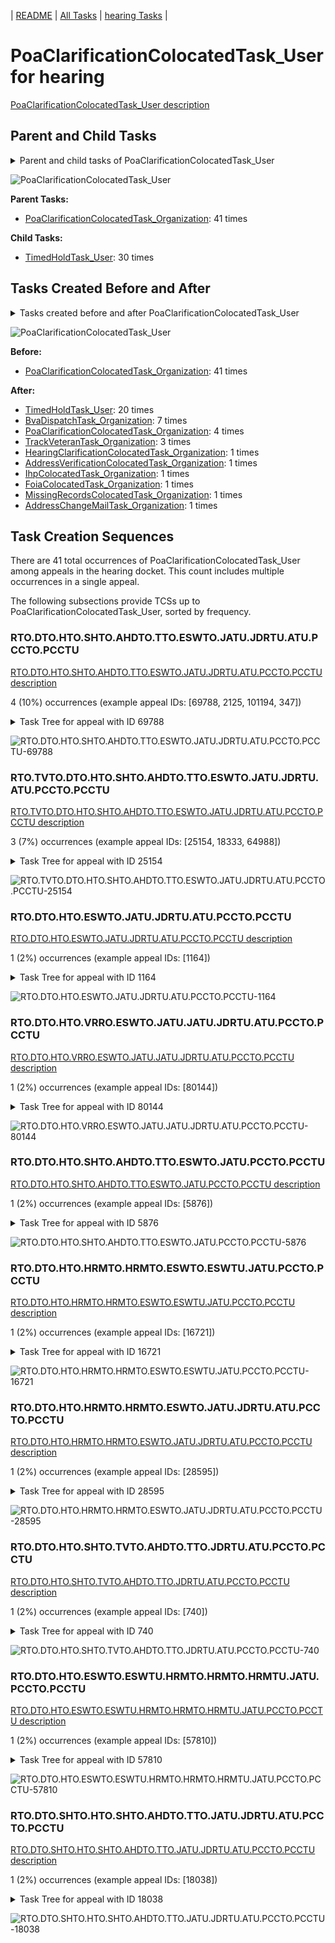 <!-- DO NOT EDIT THIS FILE.  This file is autogenerated. -->
| [README](../README.md) | [All Tasks](../alltasks.md) | [hearing Tasks](tasklist.md) |

# PoaClarificationColocatedTask_User for hearing

[PoaClarificationColocatedTask_User description](../descr/PoaClarificationColocatedTask_User.md)

## Parent and Child Tasks

<details><summary markdown='span'>Parent and child tasks of PoaClarificationColocatedTask_User
</summary>

```
digraph G {
rankdir=LR;
node [shape=box]
"PoaClarificationColocatedTask_User" -> "TimedHoldTask_User" [label=30]
"PoaClarificationColocatedTask_Organization" -> "PoaClarificationColocatedTask_User" [label=41]
}
```
</details>

![PoaClarificationColocatedTask_User](dot/PoaClarificationColocatedTask_User-parentchild.dot.png)

**Parent Tasks:**

   * [PoaClarificationColocatedTask_Organization](PoaClarificationColocatedTask_Organization.md): 41 times

**Child Tasks:**

   * [TimedHoldTask_User](TimedHoldTask_User.md): 30 times

## Tasks Created Before and After

<details><summary markdown='span'>Tasks created before and after PoaClarificationColocatedTask_User</summary>

```
digraph G {
rankdir=LR;

"PoaClarificationColocatedTask_User" -> "TimedHoldTask_User" [label=20]
"PoaClarificationColocatedTask_User" -> "BvaDispatchTask_Organization" [label=7]
"PoaClarificationColocatedTask_User" -> "PoaClarificationColocatedTask_Organization" [label=4]
"PoaClarificationColocatedTask_User" -> "TrackVeteranTask_Organization" [label=3]
"PoaClarificationColocatedTask_User" -> "MissingRecordsColocatedTask_Organization" [label=1]
"PoaClarificationColocatedTask_User" -> "IhpColocatedTask_Organization" [label=1]
"PoaClarificationColocatedTask_User" -> "HearingClarificationColocatedTask_Organization" [label=1]
"PoaClarificationColocatedTask_User" -> "FoiaColocatedTask_Organization" [label=1]
"PoaClarificationColocatedTask_User" -> "AddressVerificationColocatedTask_Organization" [label=1]
"PoaClarificationColocatedTask_User" -> "AddressChangeMailTask_Organization" [label=1]
"PoaClarificationColocatedTask_Organization" -> "PoaClarificationColocatedTask_User" [label=41]
}
```
</details>

![PoaClarificationColocatedTask_User](dot/PoaClarificationColocatedTask_User.dot.png)

**Before:**

   * [PoaClarificationColocatedTask_Organization](PoaClarificationColocatedTask_Organization.md): 41 times

**After:**

   * [TimedHoldTask_User](TimedHoldTask_User.md): 20 times
   * [BvaDispatchTask_Organization](BvaDispatchTask_Organization.md): 7 times
   * [PoaClarificationColocatedTask_Organization](PoaClarificationColocatedTask_Organization.md): 4 times
   * [TrackVeteranTask_Organization](TrackVeteranTask_Organization.md): 3 times
   * [HearingClarificationColocatedTask_Organization](HearingClarificationColocatedTask_Organization.md): 1 times
   * [AddressVerificationColocatedTask_Organization](AddressVerificationColocatedTask_Organization.md): 1 times
   * [IhpColocatedTask_Organization](IhpColocatedTask_Organization.md): 1 times
   * [FoiaColocatedTask_Organization](FoiaColocatedTask_Organization.md): 1 times
   * [MissingRecordsColocatedTask_Organization](MissingRecordsColocatedTask_Organization.md): 1 times
   * [AddressChangeMailTask_Organization](AddressChangeMailTask_Organization.md): 1 times

## Task Creation Sequences

There are 41 total occurrences of PoaClarificationColocatedTask_User among appeals in the hearing docket.  This count includes multiple occurrences in a single appeal.

The following subsections provide TCSs up to PoaClarificationColocatedTask_User, sorted by frequency.

### RTO.DTO.HTO.SHTO.AHDTO.TTO.ESWTO.JATU.JDRTU.ATU.PCCTO.PCCTU

[RTO.DTO.HTO.SHTO.AHDTO.TTO.ESWTO.JATU.JDRTU.ATU.PCCTO.PCCTU description](../descr/RTO.DTO.HTO.SHTO.AHDTO.TTO.ESWTO.JATU.JDRTU.ATU.PCCTO.PCCTU.md)

4 (10%) occurrences (example appeal IDs: [69788, 2125, 101194, 347])

<details><summary markdown='span'>Task Tree for appeal with ID 69788</summary>

```
@startuml
skinparam {
  ObjectBorderColor #555
  ObjectBorderThickness 0
  ObjectFontStyle bold
  ObjectFontSize 14
  ObjectAttributeFontColor #333
  ObjectAttributeFontSize 12
}
  object 0.RootTask #8dd3c7 {
Organization
}
  object 1.DistributionTask #ffffb3 {
Organization
}
  object 2.HearingTask #fb8072 {
Organization
}
  object 3.ScheduleHearingTask #80b1d3 {
Organization
}
  object 4.AssignHearingDispositionTask #8dd3c7 {
Organization
}
  object 5.TranscriptionTask #fb8072 {
Organization
}
  object 6.EvidenceSubmissionWindowTask #fccde5 {
Organization
}
  object 7.JudgeAssignTask #ccebc5 {
User
}
  object 8.JudgeDecisionReviewTask #d9d9d9 {
User
}
  object 9.AttorneyTask #bc80bd {
User
}
  object 10.PoaClarificationColocatedTask #bebada {
Organization
}
  object 11.PoaClarificationColocatedTask #bebada {
User  <back:white>    </back>
}
  object 12.TrackVeteranTask #bebada {
Organization
}
  object 13.BvaDispatchTask #b3de69 {
Organization
}
  object 14.BvaDispatchTask #b3de69 {
User
}
0.RootTask -- 1.DistributionTask
1.DistributionTask -- 2.HearingTask
2.HearingTask -- 3.ScheduleHearingTask
2.HearingTask -- 4.AssignHearingDispositionTask
4.AssignHearingDispositionTask -- 5.TranscriptionTask
4.AssignHearingDispositionTask -- 6.EvidenceSubmissionWindowTask
0.RootTask -- 7.JudgeAssignTask
0.RootTask -- 8.JudgeDecisionReviewTask
8.JudgeDecisionReviewTask -- 9.AttorneyTask
9.AttorneyTask -- 10.PoaClarificationColocatedTask
10.PoaClarificationColocatedTask -- 11.PoaClarificationColocatedTask
0.RootTask -- 12.TrackVeteranTask
0.RootTask -- 13.BvaDispatchTask
13.BvaDispatchTask -- 14.BvaDispatchTask
@enduml
```
</details>

![RTO.DTO.HTO.SHTO.AHDTO.TTO.ESWTO.JATU.JDRTU.ATU.PCCTO.PCCTU-69788](uml/RTO.DTO.HTO.SHTO.AHDTO.TTO.ESWTO.JATU.JDRTU.ATU.PCCTO.PCCTU-69788.png)

### RTO.TVTO.DTO.HTO.SHTO.AHDTO.TTO.ESWTO.JATU.JDRTU.ATU.PCCTO.PCCTU

[RTO.TVTO.DTO.HTO.SHTO.AHDTO.TTO.ESWTO.JATU.JDRTU.ATU.PCCTO.PCCTU description](../descr/RTO.TVTO.DTO.HTO.SHTO.AHDTO.TTO.ESWTO.JATU.JDRTU.ATU.PCCTO.PCCTU.md)

3 (7%) occurrences (example appeal IDs: [25154, 18333, 64988])

<details><summary markdown='span'>Task Tree for appeal with ID 25154</summary>

```
@startuml
skinparam {
  ObjectBorderColor #555
  ObjectBorderThickness 0
  ObjectFontStyle bold
  ObjectFontSize 14
  ObjectAttributeFontColor #333
  ObjectAttributeFontSize 12
}
  object 0.RootTask #8dd3c7 {
Organization
}
  object 1.TrackVeteranTask #bebada {
Organization
}
  object 2.DistributionTask #ffffb3 {
Organization
}
  object 3.HearingTask #fb8072 {
Organization
}
  object 4.ScheduleHearingTask #80b1d3 {
Organization
}
  object 5.AssignHearingDispositionTask #8dd3c7 {
Organization
}
  object 6.TranscriptionTask #fb8072 {
Organization
}
  object 7.EvidenceSubmissionWindowTask #fccde5 {
Organization
}
  object 8.JudgeAssignTask #ccebc5 {
User
}
  object 9.JudgeDecisionReviewTask #d9d9d9 {
User
}
  object 10.AttorneyTask #bc80bd {
User
}
  object 11.PoaClarificationColocatedTask #bebada {
Organization
}
  object 12.PoaClarificationColocatedTask #bebada {
User  <back:white>    </back>
}
  object 13.PoaClarificationColocatedTask #bebada {
Organization
}
  object 14.PoaClarificationColocatedTask #bebada {
User  <back:white>    </back>
}
  object 15.TimedHoldTask #fccde5 {
User
}
  object 16.EvidenceOrArgumentMailTask #ffffb3 {
Organization
}
  object 17.BvaDispatchTask #b3de69 {
Organization
}
  object 18.BvaDispatchTask #b3de69 {
User
}
0.RootTask -- 1.TrackVeteranTask
0.RootTask -- 2.DistributionTask
2.DistributionTask -- 3.HearingTask
3.HearingTask -- 4.ScheduleHearingTask
3.HearingTask -- 5.AssignHearingDispositionTask
5.AssignHearingDispositionTask -- 6.TranscriptionTask
5.AssignHearingDispositionTask -- 7.EvidenceSubmissionWindowTask
0.RootTask -- 8.JudgeAssignTask
0.RootTask -- 9.JudgeDecisionReviewTask
9.JudgeDecisionReviewTask -- 10.AttorneyTask
10.AttorneyTask -- 11.PoaClarificationColocatedTask
11.PoaClarificationColocatedTask -- 12.PoaClarificationColocatedTask
10.AttorneyTask -- 13.PoaClarificationColocatedTask
13.PoaClarificationColocatedTask -- 14.PoaClarificationColocatedTask
14.PoaClarificationColocatedTask -- 15.TimedHoldTask
0.RootTask -- 16.EvidenceOrArgumentMailTask
0.RootTask -- 17.BvaDispatchTask
17.BvaDispatchTask -- 18.BvaDispatchTask
@enduml
```
</details>

![RTO.TVTO.DTO.HTO.SHTO.AHDTO.TTO.ESWTO.JATU.JDRTU.ATU.PCCTO.PCCTU-25154](uml/RTO.TVTO.DTO.HTO.SHTO.AHDTO.TTO.ESWTO.JATU.JDRTU.ATU.PCCTO.PCCTU-25154.png)

### RTO.DTO.HTO.ESWTO.JATU.JDRTU.ATU.PCCTO.PCCTU

[RTO.DTO.HTO.ESWTO.JATU.JDRTU.ATU.PCCTO.PCCTU description](../descr/RTO.DTO.HTO.ESWTO.JATU.JDRTU.ATU.PCCTO.PCCTU.md)

1 (2%) occurrences (example appeal IDs: [1164])

<details><summary markdown='span'>Task Tree for appeal with ID 1164</summary>

```
@startuml
skinparam {
  ObjectBorderColor #555
  ObjectBorderThickness 0
  ObjectFontStyle bold
  ObjectFontSize 14
  ObjectAttributeFontColor #333
  ObjectAttributeFontSize 12
}
  object 0.RootTask #8dd3c7 {
Organization
}
  object 1.DistributionTask #ffffb3 {
Organization
}
  object 2.HearingTask #fb8072 {
Organization
}
  object 3.ScheduleHearingTask #80b1d3 {
Organization
}
  object 4.TrackVeteranTask #bebada {
Organization
}
  object 5.TrackVeteranTask #bebada {
Organization
}
  object 6.TrackVeteranTask #bebada {
Organization
}
  object 7.TrackVeteranTask #bebada {
Organization
}
  object 8.HearingAdminActionVerifyAddressTask #ffed6f {
Organization
}
  object 9.HearingAdminActionVerifyAddressTask #ffed6f {
Organization
}
  object 10.HearingAdminActionVerifyAddressTask #ffed6f {
User
}
  object 11.HearingAdminActionVerifyAddressTask #ffed6f {
User
}
  object 12.EvidenceSubmissionWindowTask #fccde5 {
Organization
}
  object 13.JudgeAssignTask #ccebc5 {
User
}
  object 14.JudgeDecisionReviewTask #d9d9d9 {
User
}
  object 15.AttorneyTask #bc80bd {
User
}
  object 16.PoaClarificationColocatedTask #bebada {
Organization
}
  object 17.PoaClarificationColocatedTask #bebada {
User  <back:white>    </back>
}
  object 18.AddressChangeMailTask #d9d9d9 {
Organization
}
  object 19.AddressChangeMailTask #d9d9d9 {
Organization
}
  object 20.AddressChangeMailTask #d9d9d9 {
User
}
  object 21.AddressChangeMailTask #d9d9d9 {
User
}
0.RootTask -- 1.DistributionTask
1.DistributionTask -- 2.HearingTask
2.HearingTask -- 3.ScheduleHearingTask
0.RootTask -- 4.TrackVeteranTask
0.RootTask -- 5.TrackVeteranTask
0.RootTask -- 6.TrackVeteranTask
0.RootTask -- 7.TrackVeteranTask
3.ScheduleHearingTask -- 8.HearingAdminActionVerifyAddressTask
3.ScheduleHearingTask -- 9.HearingAdminActionVerifyAddressTask
8.HearingAdminActionVerifyAddressTask -- 10.HearingAdminActionVerifyAddressTask
9.HearingAdminActionVerifyAddressTask -- 11.HearingAdminActionVerifyAddressTask
2.HearingTask -- 12.EvidenceSubmissionWindowTask
0.RootTask -- 13.JudgeAssignTask
0.RootTask -- 14.JudgeDecisionReviewTask
14.JudgeDecisionReviewTask -- 15.AttorneyTask
15.AttorneyTask -- 16.PoaClarificationColocatedTask
16.PoaClarificationColocatedTask -- 17.PoaClarificationColocatedTask
0.RootTask -- 18.AddressChangeMailTask
18.AddressChangeMailTask -- 19.AddressChangeMailTask
19.AddressChangeMailTask -- 20.AddressChangeMailTask
19.AddressChangeMailTask -- 21.AddressChangeMailTask
@enduml
```
</details>

![RTO.DTO.HTO.ESWTO.JATU.JDRTU.ATU.PCCTO.PCCTU-1164](uml/RTO.DTO.HTO.ESWTO.JATU.JDRTU.ATU.PCCTO.PCCTU-1164.png)

### RTO.DTO.HTO.VRRO.ESWTO.JATU.JATU.JDRTU.ATU.PCCTO.PCCTU

[RTO.DTO.HTO.VRRO.ESWTO.JATU.JATU.JDRTU.ATU.PCCTO.PCCTU description](../descr/RTO.DTO.HTO.VRRO.ESWTO.JATU.JATU.JDRTU.ATU.PCCTO.PCCTU.md)

1 (2%) occurrences (example appeal IDs: [80144])

<details><summary markdown='span'>Task Tree for appeal with ID 80144</summary>

```
@startuml
skinparam {
  ObjectBorderColor #555
  ObjectBorderThickness 0
  ObjectFontStyle bold
  ObjectFontSize 14
  ObjectAttributeFontColor #333
  ObjectAttributeFontSize 12
}
  object 0.RootTask #8dd3c7 {
Organization
}
  object 1.DistributionTask #ffffb3 {
Organization
}
  object 2.HearingTask #fb8072 {
Organization
}
  object 3.ScheduleHearingTask #80b1d3 {
Organization
}
  object 4.VeteranRecordRequest #ffed6f {
Organization
}
  object 5.HearingAdminActionVerifyAddressTask #ffed6f {
Organization
}
  object 6.EvidenceSubmissionWindowTask #fccde5 {
Organization
}
  object 7.JudgeAssignTask #ccebc5 {
User
}
  object 8.JudgeDecisionReviewTask #d9d9d9 {
User
}
  object 9.AttorneyTask #bc80bd {
User
}
  object 10.JudgeAssignTask #ccebc5 {
User
}
  object 11.JudgeAssignTask #ccebc5 {
User
}
  object 12.JudgeDecisionReviewTask #d9d9d9 {
User
}
  object 13.AttorneyTask #bc80bd {
User
}
  object 14.PoaClarificationColocatedTask #bebada {
Organization
}
  object 15.PoaClarificationColocatedTask #bebada {
User  <back:white>    </back>
}
  object 16.TimedHoldTask #fccde5 {
User
}
  object 17.MissingRecordsColocatedTask #bebada {
Organization
}
  object 18.MissingRecordsColocatedTask #bebada {
User
}
  object 19.MissingRecordsColocatedTask #bebada {
User
}
  object 20.TimedHoldTask #fccde5 {
User
}
  object 21.TimedHoldTask #fccde5 {
User
}
0.RootTask -- 1.DistributionTask
1.DistributionTask -- 2.HearingTask
2.HearingTask -- 3.ScheduleHearingTask
0.RootTask -- 4.VeteranRecordRequest
3.ScheduleHearingTask -- 5.HearingAdminActionVerifyAddressTask
2.HearingTask -- 6.EvidenceSubmissionWindowTask
0.RootTask -- 7.JudgeAssignTask
0.RootTask -- 8.JudgeDecisionReviewTask
8.JudgeDecisionReviewTask -- 9.AttorneyTask
0.RootTask -- 10.JudgeAssignTask
0.RootTask -- 11.JudgeAssignTask
0.RootTask -- 12.JudgeDecisionReviewTask
12.JudgeDecisionReviewTask -- 13.AttorneyTask
13.AttorneyTask -- 14.PoaClarificationColocatedTask
14.PoaClarificationColocatedTask -- 15.PoaClarificationColocatedTask
15.PoaClarificationColocatedTask -- 16.TimedHoldTask
13.AttorneyTask -- 17.MissingRecordsColocatedTask
17.MissingRecordsColocatedTask -- 18.MissingRecordsColocatedTask
17.MissingRecordsColocatedTask -- 19.MissingRecordsColocatedTask
19.MissingRecordsColocatedTask -- 20.TimedHoldTask
19.MissingRecordsColocatedTask -- 21.TimedHoldTask
@enduml
```
</details>

![RTO.DTO.HTO.VRRO.ESWTO.JATU.JATU.JDRTU.ATU.PCCTO.PCCTU-80144](uml/RTO.DTO.HTO.VRRO.ESWTO.JATU.JATU.JDRTU.ATU.PCCTO.PCCTU-80144.png)

### RTO.DTO.HTO.SHTO.AHDTO.TTO.ESWTO.JATU.PCCTO.PCCTU

[RTO.DTO.HTO.SHTO.AHDTO.TTO.ESWTO.JATU.PCCTO.PCCTU description](../descr/RTO.DTO.HTO.SHTO.AHDTO.TTO.ESWTO.JATU.PCCTO.PCCTU.md)

1 (2%) occurrences (example appeal IDs: [5876])

<details><summary markdown='span'>Task Tree for appeal with ID 5876</summary>

```
@startuml
skinparam {
  ObjectBorderColor #555
  ObjectBorderThickness 0
  ObjectFontStyle bold
  ObjectFontSize 14
  ObjectAttributeFontColor #333
  ObjectAttributeFontSize 12
}
  object 0.RootTask #8dd3c7 {
Organization
}
  object 1.TrackVeteranTask #bebada {
Organization
}
  object 2.DistributionTask #ffffb3 {
Organization
}
  object 3.HearingTask #fb8072 {
Organization
}
  object 4.ScheduleHearingTask #80b1d3 {
Organization
}
  object 5.AssignHearingDispositionTask #8dd3c7 {
Organization
}
  object 6.TranscriptionTask #fb8072 {
Organization
}
  object 7.EvidenceSubmissionWindowTask #fccde5 {
Organization
}
  object 8.JudgeAssignTask #ccebc5 {
User
}
  object 9.JudgeDecisionReviewTask #d9d9d9 {
User
}
  object 10.AttorneyTask #bc80bd {
User
}
  object 11.PoaClarificationColocatedTask #bebada {
Organization
}
  object 12.PoaClarificationColocatedTask #bebada {
User  <back:white>    </back>
}
  object 13.TimedHoldTask #fccde5 {
User
}
  object 14.TrackVeteranTask #bebada {
Organization
}
  object 15.JudgeAssignTask #ccebc5 {
User
}
  object 16.OtherColocatedTask #80b1d3 {
Organization
}
  object 17.OtherColocatedTask #80b1d3 {
User
}
  object 18.ScheduleHearingColocatedTask #ccebc5 {
Organization
}
  object 19.TrackVeteranTask #bebada {
Organization
}
  object 20.HearingTask #fb8072 {
Organization
}
  object 21.ScheduleHearingTask #80b1d3 {
Organization
}
  object 22.JudgeDecisionReviewTask #d9d9d9 {
User
}
  object 23.AttorneyTask #bc80bd {
User
}
  object 24.DistributionTask #ffffb3 {
Organization
}
  object 25.HearingAdminActionVerifyAddressTask #ffed6f {
Organization
}
  object 26.EvidenceSubmissionWindowTask #fccde5 {
Organization
}
  object 27.JudgeAssignTask #ccebc5 {
User
}
  object 28.JudgeDecisionReviewTask #d9d9d9 {
User
}
  object 29.AttorneyTask #bc80bd {
User
}
  object 30.OtherColocatedTask #80b1d3 {
Organization
}
  object 31.OtherColocatedTask #80b1d3 {
User
}
  object 32.ScheduleHearingColocatedTask #ccebc5 {
Organization
}
  object 33.DistributionTask #ffffb3 {
Organization
}
  object 34.HearingTask #fb8072 {
Organization
}
  object 35.ScheduleHearingTask #80b1d3 {
Organization
}
0.RootTask -- 1.TrackVeteranTask
0.RootTask -- 2.DistributionTask
2.DistributionTask -- 3.HearingTask
3.HearingTask -- 4.ScheduleHearingTask
3.HearingTask -- 5.AssignHearingDispositionTask
5.AssignHearingDispositionTask -- 6.TranscriptionTask
5.AssignHearingDispositionTask -- 7.EvidenceSubmissionWindowTask
0.RootTask -- 8.JudgeAssignTask
0.RootTask -- 9.JudgeDecisionReviewTask
9.JudgeDecisionReviewTask -- 10.AttorneyTask
10.AttorneyTask -- 11.PoaClarificationColocatedTask
11.PoaClarificationColocatedTask -- 12.PoaClarificationColocatedTask
12.PoaClarificationColocatedTask -- 13.TimedHoldTask
0.RootTask -- 14.TrackVeteranTask
0.RootTask -- 15.JudgeAssignTask
15.JudgeAssignTask -- 16.OtherColocatedTask
16.OtherColocatedTask -- 17.OtherColocatedTask
15.JudgeAssignTask -- 18.ScheduleHearingColocatedTask
0.RootTask -- 19.TrackVeteranTask
24.DistributionTask -- 20.HearingTask
20.HearingTask -- 21.ScheduleHearingTask
0.RootTask -- 22.JudgeDecisionReviewTask
22.JudgeDecisionReviewTask -- 23.AttorneyTask
0.RootTask -- 24.DistributionTask
21.ScheduleHearingTask -- 25.HearingAdminActionVerifyAddressTask
20.HearingTask -- 26.EvidenceSubmissionWindowTask
0.RootTask -- 27.JudgeAssignTask
0.RootTask -- 28.JudgeDecisionReviewTask
28.JudgeDecisionReviewTask -- 29.AttorneyTask
28.JudgeDecisionReviewTask -- 30.OtherColocatedTask
30.OtherColocatedTask -- 31.OtherColocatedTask
28.JudgeDecisionReviewTask -- 32.ScheduleHearingColocatedTask
0.RootTask -- 33.DistributionTask
33.DistributionTask -- 34.HearingTask
34.HearingTask -- 35.ScheduleHearingTask
@enduml
```
</details>

![RTO.DTO.HTO.SHTO.AHDTO.TTO.ESWTO.JATU.PCCTO.PCCTU-5876](uml/RTO.DTO.HTO.SHTO.AHDTO.TTO.ESWTO.JATU.PCCTO.PCCTU-5876.png)

### RTO.DTO.HTO.HRMTO.HRMTO.ESWTO.ESWTU.JATU.PCCTO.PCCTU

[RTO.DTO.HTO.HRMTO.HRMTO.ESWTO.ESWTU.JATU.PCCTO.PCCTU description](../descr/RTO.DTO.HTO.HRMTO.HRMTO.ESWTO.ESWTU.JATU.PCCTO.PCCTU.md)

1 (2%) occurrences (example appeal IDs: [16721])

<details><summary markdown='span'>Task Tree for appeal with ID 16721</summary>

```
@startuml
skinparam {
  ObjectBorderColor #555
  ObjectBorderThickness 0
  ObjectFontStyle bold
  ObjectFontSize 14
  ObjectAttributeFontColor #333
  ObjectAttributeFontSize 12
}
  object 0.RootTask #8dd3c7 {
Organization
}
  object 1.DistributionTask #ffffb3 {
Organization
}
  object 2.HearingTask #fb8072 {
Organization
}
  object 3.ScheduleHearingTask #80b1d3 {
Organization
}
  object 4.TrackVeteranTask #bebada {
Organization
}
  object 5.HearingRelatedMailTask #8dd3c7 {
Organization
}
  object 6.HearingRelatedMailTask #8dd3c7 {
Organization
}
  object 7.EvidenceSubmissionWindowTask #fccde5 {
Organization
}
  object 8.EvidenceSubmissionWindowTask #fccde5 {
User
}
  object 9.JudgeAssignTask #ccebc5 {
User
}
  object 10.JudgeDecisionReviewTask #d9d9d9 {
User
}
  object 11.AttorneyTask #bc80bd {
User
}
  object 12.PoaClarificationColocatedTask #bebada {
Organization
}
  object 13.PoaClarificationColocatedTask #bebada {
User  <back:white>    </back>
}
  object 14.PoaClarificationColocatedTask #bebada {
User  <back:white>    </back>
}
  object 15.PoaClarificationColocatedTask #bebada {
Organization
}
  object 16.PoaClarificationColocatedTask #bebada {
User  <back:white>    </back>
}
  object 17.TimedHoldTask #fccde5 {
User
}
  object 18.ScheduleHearingColocatedTask #ccebc5 {
Organization
}
  object 19.DistributionTask #ffffb3 {
Organization
}
  object 20.HearingTask #fb8072 {
Organization
}
  object 21.ScheduleHearingTask #80b1d3 {
Organization
}
  object 22.AssignHearingDispositionTask #8dd3c7 {
Organization
}
  object 23.TranscriptionTask #fb8072 {
Organization
}
  object 24.EvidenceOrArgumentMailTask #ffffb3 {
Organization
}
  object 25.EvidenceOrArgumentMailTask #ffffb3 {
User
}
0.RootTask -- 1.DistributionTask
1.DistributionTask -- 2.HearingTask
2.HearingTask -- 3.ScheduleHearingTask
0.RootTask -- 4.TrackVeteranTask
1.DistributionTask -- 5.HearingRelatedMailTask
5.HearingRelatedMailTask -- 6.HearingRelatedMailTask
2.HearingTask -- 7.EvidenceSubmissionWindowTask
7.EvidenceSubmissionWindowTask -- 8.EvidenceSubmissionWindowTask
0.RootTask -- 9.JudgeAssignTask
0.RootTask -- 10.JudgeDecisionReviewTask
10.JudgeDecisionReviewTask -- 11.AttorneyTask
11.AttorneyTask -- 12.PoaClarificationColocatedTask
12.PoaClarificationColocatedTask -- 13.PoaClarificationColocatedTask
12.PoaClarificationColocatedTask -- 14.PoaClarificationColocatedTask
11.AttorneyTask -- 15.PoaClarificationColocatedTask
15.PoaClarificationColocatedTask -- 16.PoaClarificationColocatedTask
16.PoaClarificationColocatedTask -- 17.TimedHoldTask
11.AttorneyTask -- 18.ScheduleHearingColocatedTask
0.RootTask -- 19.DistributionTask
19.DistributionTask -- 20.HearingTask
20.HearingTask -- 21.ScheduleHearingTask
20.HearingTask -- 22.AssignHearingDispositionTask
22.AssignHearingDispositionTask -- 23.TranscriptionTask
0.RootTask -- 24.EvidenceOrArgumentMailTask
24.EvidenceOrArgumentMailTask -- 25.EvidenceOrArgumentMailTask
@enduml
```
</details>

![RTO.DTO.HTO.HRMTO.HRMTO.ESWTO.ESWTU.JATU.PCCTO.PCCTU-16721](uml/RTO.DTO.HTO.HRMTO.HRMTO.ESWTO.ESWTU.JATU.PCCTO.PCCTU-16721.png)

### RTO.DTO.HTO.HRMTO.HRMTO.ESWTO.JATU.JDRTU.ATU.PCCTO.PCCTU

[RTO.DTO.HTO.HRMTO.HRMTO.ESWTO.JATU.JDRTU.ATU.PCCTO.PCCTU description](../descr/RTO.DTO.HTO.HRMTO.HRMTO.ESWTO.JATU.JDRTU.ATU.PCCTO.PCCTU.md)

1 (2%) occurrences (example appeal IDs: [28595])

<details><summary markdown='span'>Task Tree for appeal with ID 28595</summary>

```
@startuml
skinparam {
  ObjectBorderColor #555
  ObjectBorderThickness 0
  ObjectFontStyle bold
  ObjectFontSize 14
  ObjectAttributeFontColor #333
  ObjectAttributeFontSize 12
}
  object 0.RootTask #8dd3c7 {
Organization
}
  object 1.TrackVeteranTask #bebada {
Organization
}
  object 2.DistributionTask #ffffb3 {
Organization
}
  object 3.HearingTask #fb8072 {
Organization
}
  object 4.ScheduleHearingTask #80b1d3 {
Organization
}
  object 5.TrackVeteranTask #bebada {
Organization
}
  object 6.HearingRelatedMailTask #8dd3c7 {
Organization
}
  object 7.HearingRelatedMailTask #8dd3c7 {
Organization
}
  object 8.EvidenceSubmissionWindowTask #fccde5 {
Organization
}
  object 9.JudgeAssignTask #ccebc5 {
User
}
  object 10.JudgeDecisionReviewTask #d9d9d9 {
User
}
  object 11.AttorneyTask #bc80bd {
User
}
  object 12.PoaClarificationColocatedTask #bebada {
Organization
}
  object 13.PoaClarificationColocatedTask #bebada {
User  <back:white>    </back>
}
  object 14.FoiaColocatedTask #fccde5 {
Organization
}
  object 15.FoiaTask #fb8072 {
Organization
}
  object 16.FoiaTask #fb8072 {
User
}
  object 17.TimedHoldTask #fccde5 {
User
}
  object 18.TrackVeteranTask #bebada {
Organization
}
0.RootTask -- 1.TrackVeteranTask
0.RootTask -- 2.DistributionTask
2.DistributionTask -- 3.HearingTask
3.HearingTask -- 4.ScheduleHearingTask
0.RootTask -- 5.TrackVeteranTask
2.DistributionTask -- 6.HearingRelatedMailTask
6.HearingRelatedMailTask -- 7.HearingRelatedMailTask
3.HearingTask -- 8.EvidenceSubmissionWindowTask
0.RootTask -- 9.JudgeAssignTask
0.RootTask -- 10.JudgeDecisionReviewTask
10.JudgeDecisionReviewTask -- 11.AttorneyTask
11.AttorneyTask -- 12.PoaClarificationColocatedTask
12.PoaClarificationColocatedTask -- 13.PoaClarificationColocatedTask
11.AttorneyTask -- 14.FoiaColocatedTask
14.FoiaColocatedTask -- 15.FoiaTask
15.FoiaTask -- 16.FoiaTask
13.PoaClarificationColocatedTask -- 17.TimedHoldTask
0.RootTask -- 18.TrackVeteranTask
@enduml
```
</details>

![RTO.DTO.HTO.HRMTO.HRMTO.ESWTO.JATU.JDRTU.ATU.PCCTO.PCCTU-28595](uml/RTO.DTO.HTO.HRMTO.HRMTO.ESWTO.JATU.JDRTU.ATU.PCCTO.PCCTU-28595.png)

### RTO.DTO.HTO.SHTO.TVTO.AHDTO.TTO.JDRTU.ATU.PCCTO.PCCTU

[RTO.DTO.HTO.SHTO.TVTO.AHDTO.TTO.JDRTU.ATU.PCCTO.PCCTU description](../descr/RTO.DTO.HTO.SHTO.TVTO.AHDTO.TTO.JDRTU.ATU.PCCTO.PCCTU.md)

1 (2%) occurrences (example appeal IDs: [740])

<details><summary markdown='span'>Task Tree for appeal with ID 740</summary>

```
@startuml
skinparam {
  ObjectBorderColor #555
  ObjectBorderThickness 0
  ObjectFontStyle bold
  ObjectFontSize 14
  ObjectAttributeFontColor #333
  ObjectAttributeFontSize 12
}
  object 0.RootTask #8dd3c7 {
Organization
}
  object 1.InformalHearingPresentationTask #fdb462 {
Organization
}
  object 2.DistributionTask #ffffb3 {
Organization
}
  object 3.HearingTask #fb8072 {
Organization
}
  object 4.ScheduleHearingTask #80b1d3 {
Organization
}
  object 5.TrackVeteranTask #bebada {
Organization
}
  object 6.AssignHearingDispositionTask #8dd3c7 {
Organization
}
  object 7.TranscriptionTask #fb8072 {
Organization
}
  object 8.JudgeDecisionReviewTask #d9d9d9 {
User
}
  object 9.AttorneyTask #bc80bd {
User
}
  object 10.PoaClarificationColocatedTask #bebada {
Organization
}
  object 11.PoaClarificationColocatedTask #bebada {
User  <back:white>    </back>
}
  object 12.TimedHoldTask #fccde5 {
User
}
  object 13.TimedHoldTask #fccde5 {
User
}
  object 14.BvaDispatchTask #b3de69 {
Organization
}
  object 15.BvaDispatchTask #b3de69 {
User
}
2.DistributionTask -- 1.InformalHearingPresentationTask
0.RootTask -- 2.DistributionTask
2.DistributionTask -- 3.HearingTask
3.HearingTask -- 4.ScheduleHearingTask
0.RootTask -- 5.TrackVeteranTask
3.HearingTask -- 6.AssignHearingDispositionTask
6.AssignHearingDispositionTask -- 7.TranscriptionTask
0.RootTask -- 8.JudgeDecisionReviewTask
8.JudgeDecisionReviewTask -- 9.AttorneyTask
9.AttorneyTask -- 10.PoaClarificationColocatedTask
10.PoaClarificationColocatedTask -- 11.PoaClarificationColocatedTask
11.PoaClarificationColocatedTask -- 12.TimedHoldTask
11.PoaClarificationColocatedTask -- 13.TimedHoldTask
0.RootTask -- 14.BvaDispatchTask
14.BvaDispatchTask -- 15.BvaDispatchTask
@enduml
```
</details>

![RTO.DTO.HTO.SHTO.TVTO.AHDTO.TTO.JDRTU.ATU.PCCTO.PCCTU-740](uml/RTO.DTO.HTO.SHTO.TVTO.AHDTO.TTO.JDRTU.ATU.PCCTO.PCCTU-740.png)

### RTO.DTO.HTO.ESWTO.ESWTU.HRMTO.HRMTO.HRMTU.JATU.PCCTO.PCCTU

[RTO.DTO.HTO.ESWTO.ESWTU.HRMTO.HRMTO.HRMTU.JATU.PCCTO.PCCTU description](../descr/RTO.DTO.HTO.ESWTO.ESWTU.HRMTO.HRMTO.HRMTU.JATU.PCCTO.PCCTU.md)

1 (2%) occurrences (example appeal IDs: [57810])

<details><summary markdown='span'>Task Tree for appeal with ID 57810</summary>

```
@startuml
skinparam {
  ObjectBorderColor #555
  ObjectBorderThickness 0
  ObjectFontStyle bold
  ObjectFontSize 14
  ObjectAttributeFontColor #333
  ObjectAttributeFontSize 12
}
  object 0.RootTask #8dd3c7 {
Organization
}
  object 1.DistributionTask #ffffb3 {
Organization
}
  object 2.HearingTask #fb8072 {
Organization
}
  object 3.ScheduleHearingTask #80b1d3 {
Organization
}
  object 4.HearingAdminActionVerifyAddressTask #ffed6f {
Organization
}
  object 5.EvidenceSubmissionWindowTask #fccde5 {
Organization
}
  object 6.EvidenceSubmissionWindowTask #fccde5 {
User
}
  object 7.HearingRelatedMailTask #8dd3c7 {
Organization
}
  object 8.HearingRelatedMailTask #8dd3c7 {
Organization
}
  object 9.HearingRelatedMailTask #8dd3c7 {
User
}
  object 10.HearingRelatedMailTask #8dd3c7 {
User
}
  object 11.JudgeAssignTask #ccebc5 {
User
}
  object 12.JudgeDecisionReviewTask #d9d9d9 {
User
}
  object 13.AttorneyTask #bc80bd {
User
}
  object 14.PoaClarificationColocatedTask #bebada {
Organization
}
  object 15.PoaClarificationColocatedTask #bebada {
User  <back:white>    </back>
}
  object 16.TrackVeteranTask #bebada {
Organization
}
  object 17.TimedHoldTask #fccde5 {
User
}
  object 18.JudgeAssignTask #ccebc5 {
User
}
  object 19.JudgeDecisionReviewTask #d9d9d9 {
User
}
  object 20.AttorneyTask #bc80bd {
User
}
  object 21.BvaDispatchTask #b3de69 {
Organization
}
  object 22.BvaDispatchTask #b3de69 {
User
}
0.RootTask -- 1.DistributionTask
1.DistributionTask -- 2.HearingTask
2.HearingTask -- 3.ScheduleHearingTask
3.ScheduleHearingTask -- 4.HearingAdminActionVerifyAddressTask
2.HearingTask -- 5.EvidenceSubmissionWindowTask
5.EvidenceSubmissionWindowTask -- 6.EvidenceSubmissionWindowTask
1.DistributionTask -- 7.HearingRelatedMailTask
7.HearingRelatedMailTask -- 8.HearingRelatedMailTask
8.HearingRelatedMailTask -- 9.HearingRelatedMailTask
8.HearingRelatedMailTask -- 10.HearingRelatedMailTask
0.RootTask -- 11.JudgeAssignTask
0.RootTask -- 12.JudgeDecisionReviewTask
12.JudgeDecisionReviewTask -- 13.AttorneyTask
13.AttorneyTask -- 14.PoaClarificationColocatedTask
14.PoaClarificationColocatedTask -- 15.PoaClarificationColocatedTask
0.RootTask -- 16.TrackVeteranTask
15.PoaClarificationColocatedTask -- 17.TimedHoldTask
0.RootTask -- 18.JudgeAssignTask
0.RootTask -- 19.JudgeDecisionReviewTask
19.JudgeDecisionReviewTask -- 20.AttorneyTask
0.RootTask -- 21.BvaDispatchTask
21.BvaDispatchTask -- 22.BvaDispatchTask
@enduml
```
</details>

![RTO.DTO.HTO.ESWTO.ESWTU.HRMTO.HRMTO.HRMTU.JATU.PCCTO.PCCTU-57810](uml/RTO.DTO.HTO.ESWTO.ESWTU.HRMTO.HRMTO.HRMTU.JATU.PCCTO.PCCTU-57810.png)

### RTO.DTO.SHTO.HTO.SHTO.AHDTO.TTO.JATU.JDRTU.ATU.PCCTO.PCCTU

[RTO.DTO.SHTO.HTO.SHTO.AHDTO.TTO.JATU.JDRTU.ATU.PCCTO.PCCTU description](../descr/RTO.DTO.SHTO.HTO.SHTO.AHDTO.TTO.JATU.JDRTU.ATU.PCCTO.PCCTU.md)

1 (2%) occurrences (example appeal IDs: [18038])

<details><summary markdown='span'>Task Tree for appeal with ID 18038</summary>

```
@startuml
skinparam {
  ObjectBorderColor #555
  ObjectBorderThickness 0
  ObjectFontStyle bold
  ObjectFontSize 14
  ObjectAttributeFontColor #333
  ObjectAttributeFontSize 12
}
  object 0.RootTask #8dd3c7 {
Organization
}
  object 1.DistributionTask #ffffb3 {
Organization
}
  object 2.HearingTask #fb8072 {
Organization
}
  object 3.ScheduleHearingTask #80b1d3 {
Organization
}
  object 4.AssignHearingDispositionTask #8dd3c7 {
Organization
}
  object 5.HearingTask #fb8072 {
Organization
}
  object 6.ScheduleHearingTask #80b1d3 {
Organization
}
  object 7.AssignHearingDispositionTask #8dd3c7 {
Organization
}
  object 8.TranscriptionTask #fb8072 {
Organization
}
  object 9.JudgeAssignTask #ccebc5 {
User
}
  object 10.JudgeAssignTask #ccebc5 {
User
}
  object 11.JudgeDecisionReviewTask #d9d9d9 {
User
}
  object 12.AttorneyTask #bc80bd {
User
}
  object 13.PoaClarificationColocatedTask #bebada {
Organization
}
  object 14.PoaClarificationColocatedTask #bebada {
User  <back:white>    </back>
}
  object 15.TimedHoldTask #fccde5 {
User
}
  object 16.FoiaColocatedTask #fccde5 {
Organization
}
  object 17.FoiaTask #fb8072 {
Organization
}
  object 18.FoiaTask #fb8072 {
User
}
  object 19.FoiaRequestMailTask #bebada {
Organization
}
  object 20.FoiaRequestMailTask #bebada {
Organization
}
  object 21.FoiaTask #fb8072 {
User
}
  object 22.CongressionalInterestMailTask #fccde5 {
Organization
}
  object 23.CongressionalInterestMailTask #fccde5 {
Organization
}
  object 24.CongressionalInterestMailTask #fccde5 {
User
}
  object 25.BvaDispatchTask #b3de69 {
Organization
}
  object 26.BvaDispatchTask #b3de69 {
User
}
  object 27.EvidenceOrArgumentMailTask #ffffb3 {
Organization
}
  object 28.EvidenceOrArgumentMailTask #ffffb3 {
Organization
}
  object 29.EvidenceOrArgumentMailTask #ffffb3 {
User
}
  object 30.EvidenceOrArgumentMailTask #ffffb3 {
User
}
0.RootTask -- 1.DistributionTask
1.DistributionTask -- 2.HearingTask
2.HearingTask -- 3.ScheduleHearingTask
2.HearingTask -- 4.AssignHearingDispositionTask
1.DistributionTask -- 5.HearingTask
5.HearingTask -- 6.ScheduleHearingTask
5.HearingTask -- 7.AssignHearingDispositionTask
7.AssignHearingDispositionTask -- 8.TranscriptionTask
0.RootTask -- 9.JudgeAssignTask
0.RootTask -- 10.JudgeAssignTask
0.RootTask -- 11.JudgeDecisionReviewTask
11.JudgeDecisionReviewTask -- 12.AttorneyTask
12.AttorneyTask -- 13.PoaClarificationColocatedTask
13.PoaClarificationColocatedTask -- 14.PoaClarificationColocatedTask
14.PoaClarificationColocatedTask -- 15.TimedHoldTask
12.AttorneyTask -- 16.FoiaColocatedTask
16.FoiaColocatedTask -- 17.FoiaTask
17.FoiaTask -- 18.FoiaTask
0.RootTask -- 19.FoiaRequestMailTask
19.FoiaRequestMailTask -- 20.FoiaRequestMailTask
17.FoiaTask -- 21.FoiaTask
0.RootTask -- 22.CongressionalInterestMailTask
22.CongressionalInterestMailTask -- 23.CongressionalInterestMailTask
23.CongressionalInterestMailTask -- 24.CongressionalInterestMailTask
0.RootTask -- 25.BvaDispatchTask
25.BvaDispatchTask -- 26.BvaDispatchTask
0.RootTask -- 27.EvidenceOrArgumentMailTask
27.EvidenceOrArgumentMailTask -- 28.EvidenceOrArgumentMailTask
28.EvidenceOrArgumentMailTask -- 29.EvidenceOrArgumentMailTask
28.EvidenceOrArgumentMailTask -- 30.EvidenceOrArgumentMailTask
@enduml
```
</details>

![RTO.DTO.SHTO.HTO.SHTO.AHDTO.TTO.JATU.JDRTU.ATU.PCCTO.PCCTU-18038](uml/RTO.DTO.SHTO.HTO.SHTO.AHDTO.TTO.JATU.JDRTU.ATU.PCCTO.PCCTU-18038.png)

